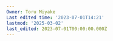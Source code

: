 ```yaml
---
Owner: Toru Miyake
Last edited time: '2023-07-01T14:21'
lastmod: '2025-03-02'
last_edited: 2023-07-01T00:00:00.000Z
---
```



